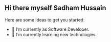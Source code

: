 ## Hi there myself Sadham Hussain

Here are some ideas to get you started:

- 🔭 I’m currently as Software Developer.
- 🌱 I’m currently learning new technologies.


